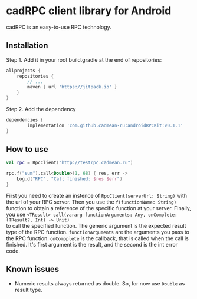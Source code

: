 # cadRPC client library for Android

cadRPC is an easy-to-use RPC technology.

## Installation 

Step 1. Add it in your root build.gradle at the end of repositories:

```groovy
allprojects {
    repositories {
        // ...
        maven { url 'https://jitpack.io' }
    }
}
```
	
Step 2. Add the dependency

```groovy
dependencies {
        implementation 'com.github.cadmean-ru:androidRPCKit:v0.1.1'
}
```

## How to use

```kotlin
val rpc = RpcClient("http://testrpc.cadmean.ru")

rpc.f("sum").call<Double>(1, 68) { res, err ->
    Log.d("RPC", "Call finished: $res $err")
}
```
First you need to create an instence of `RpcClient(serverUrl: String)` with the url of your RPC 
server. Then you use the `f(functionName: String)` function to obtain a reference of the 
specific function at your server. Finally, you use 
`<TResult> call(vararg functionArguments: Any, onComplete: (TResult?, Int) -> Unit)`  
to call the specified function. The generic argument is the expected result type of the RPC function. 
`functionArguments` are the arguments you pass to the RPC function. 
`onCompplete` is the callback, that is called when the call is finished. 
It's first argument is the result, and the second is the int error code. 

## Known issues

* Numeric results always returned as double. So, for now use `Double` as result type.